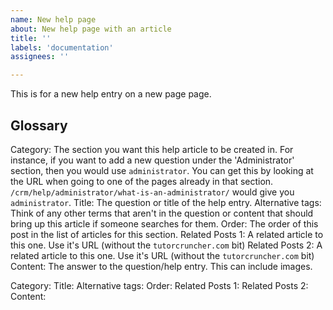 ```yaml
---
name: New help page
about: New help page with an article
title: ''
labels: 'documentation'
assignees: ''

---
```

This is for a new help entry on a new page page.

## Glossary

Category: The section you want this help article to be created in. For instance, if you want to add a new question under the 'Administrator' section, then you would use `administrator`. You can get this by looking at the URL when going to one of the pages already in that section. `/crm/help/administrator/what-is-an-administrator/` would give you `administrator`.
Title: The question or title of the help entry.
Alternative tags: Think of any other terms that aren't in the question or content that should bring up this article if someone searches for them.
Order: The order of this post in the list of articles for this section.
Related Posts 1: A related article to this one. Use it's URL (without the `tutorcruncher.com` bit)
Related Posts 2: A related article to this one. Use it's URL (without the `tutorcruncher.com` bit)
Content: The answer to the question/help entry. This can include images.

Category:
Title:
Alternative tags:
Order:
Related Posts 1:
Related Posts 2:
Content:
